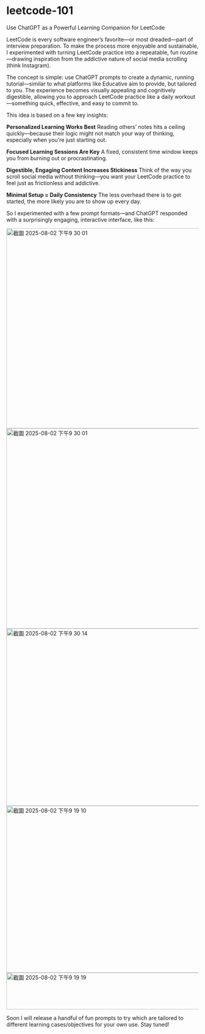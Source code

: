 # leetcode-101
Use ChatGPT as a Powerful Learning Companion for LeetCode

LeetCode is every software engineer’s favorite—or most dreaded—part of interview preparation. To make the process more enjoyable and sustainable, I experimented with turning LeetCode practice into a repeatable, fun routine—drawing inspiration from the addictive nature of social media scrolling (think Instagram).

The concept is simple: use ChatGPT prompts to create a dynamic, running tutorial—similar to what platforms like Educative aim to provide, but tailored to you. The experience becomes visually appealing and cognitively digestible, allowing you to approach LeetCode practice like a daily workout—something quick, effective, and easy to commit to.

This idea is based on a few key insights:

**Personalized Learning Works Best**
Reading others’ notes hits a ceiling quickly—because their logic might not match your way of thinking, especially when you're just starting out.

**Focused Learning Sessions Are Key**
A fixed, consistent time window keeps you from burning out or procrastinating.

**Digestible, Engaging Content Increases Stickiness**
Think of the way you scroll social media without thinking—you want your LeetCode practice to feel just as frictionless and addictive.

**Minimal Setup = Daily Consistency**
The less overhead there is to get started, the more likely you are to show up every day.

So I experimented with a few prompt formats—and ChatGPT responded with a surprisingly engaging, interactive interface, like this:



<img width="862" height="524" alt="截圖 2025-08-02 下午9 30 01" src="https://github.com/user-attachments/assets/6b05552e-2024-4a67-b947-f371d6c1bf2f" />



<img width="862" height="524" alt="截圖 2025-08-02 下午9 30 01" src="https://github.com/user-attachments/assets/bbc440bc-1153-4b28-a4bf-0990359073af" />



<img width="872" height="464" alt="截圖 2025-08-02 下午9 30 14" src="https://github.com/user-attachments/assets/38591d0e-0178-47c2-864a-f07528cad353" />



<img width="878" height="437" alt="截圖 2025-08-02 下午9 19 10" src="https://github.com/user-attachments/assets/e3dc8540-0f82-4a62-8106-7767ae3b627b" />



<img width="863" height="96" alt="截圖 2025-08-02 下午9 19 19" src="https://github.com/user-attachments/assets/83959d41-6c70-403f-90b8-442210ef9f38" />

Soon I will release a handful of fun prompts to try which are tailored to different learning cases/objectives for your own use. Stay tuned!
